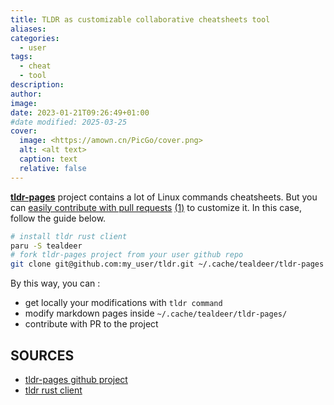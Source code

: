```yaml
---
title: TLDR as customizable collaborative cheatsheets tool
aliases: 
categories:
  - user
tags:
  - cheat
  - tool
description: 
author: 
image: 
date: 2023-01-21T09:26:49+01:00
#date modified: 2025-03-25
cover:
  image: <https://amown.cn/PicGo/cover.png>
  alt: <alt text>
  caption: text
  relative: false
---
```


**[tldr-pages](https://github.com/tldr-pages/tldr)** project contains a lot of Linux commands cheatsheets.
But you can [easily contribute with pull requests](https://github.com/tldr-pages/tldr/blob/main/CONTRIBUTING.md) [(1)](https://github.com/tldr-pages/tldr/blob/main/contributing-guides/git-terminal.md) to customize it.
In this case, follow the guide below.

```bash
# install tldr rust client
paru -S tealdeer
# fork tldr-pages project from your user github repo
git clone git@github.com:my_user/tldr.git ~/.cache/tealdeer/tldr-pages
```

By this way, you can :
- get locally your modifications with `tldr command`
- modify markdown pages inside `~/.cache/tealdeer/tldr-pages/`
- contribute with PR to the project

## SOURCES

* [tldr-pages github project](https://github.com/tldr-pages/tldr)
* [tldr rust client](https://dbrgn.github.io/tealdeer/intro.html)
